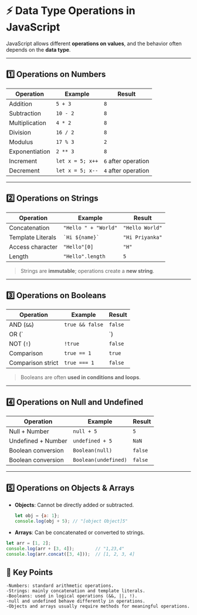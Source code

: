 # ⚡ Data Type Operations in JavaScript

JavaScript allows different **operations on values**, and the behavior often depends on the **data type**.

---

## 1️⃣ Operations on Numbers

| Operation      | Example             | Result |
|----------------|------------------|--------|
| Addition       | `5 + 3`           | `8`    |
| Subtraction    | `10 - 2`          | `8`    |
| Multiplication | `4 * 2`           | `8`    |
| Division       | `16 / 2`          | `8`    |
| Modulus        | `17 % 3`          | `2`    |
| Exponentiation | `2 ** 3`          | `8`    |
| Increment      | `let x = 5; x++`  | `6` after operation |
| Decrement      | `let x = 5; x--`  | `4` after operation |

---

## 2️⃣ Operations on Strings

| Operation           | Example                  | Result           |
|--------------------|------------------------|----------------|
| Concatenation      | `"Hello " + "World"`     | `"Hello World"` |
| Template Literals  | `` `Hi ${name}` ``       | `"Hi Priyanka"` |
| Access character   | `"Hello"[0]`             | `"H"`          |
| Length             | `"Hello".length`         | `5`            |

> Strings are **immutable**; operations create a **new string**.

---

## 3️⃣ Operations on Booleans

| Operation           | Example               | Result |
|--------------------|---------------------|--------|
| AND (`&&`)          | `true && false`      | `false`|
| OR (`||`)           | `true || false`      | `true` |
| NOT (`!`)           | `!true`              | `false`|
| Comparison          | `true == 1`          | `true` |
| Comparison strict   | `true === 1`         | `false`|

> Booleans are often **used in conditions and loops**.

---


## 4️⃣ Operations on Null and Undefined

| Operation            | Example             | Result      |
|----------------------|------------------|------------|
| Null + Number        | `null + 5`        | `5`        |
| Undefined + Number   | `undefined + 5`   | `NaN`      |
| Boolean conversion   | `Boolean(null)`   | `false`    |
| Boolean conversion   | `Boolean(undefined)` | `false` |

---

## 5️⃣ Operations on Objects & Arrays

- **Objects**: Cannot be directly added or subtracted.  
  ```js
  let obj = {a: 1};
  console.log(obj + 5); // "[object Object]5"

- **Arrays**: Can be concatenated or converted to strings.
```js
let arr = [1, 2];
console.log(arr + [3, 4]);        // "1,23,4"
console.log(arr.concat([3, 4]));  // [1, 2, 3, 4]
```
## 🔹 Key Points
    -Numbers: standard arithmetic operations.
    -Strings: mainly concatenation and template literals.
    -Booleans: used in logical operations (&&, ||, !).
    -null and undefined behave differently in operations.
    -Objects and arrays usually require methods for meaningful operations.
 
